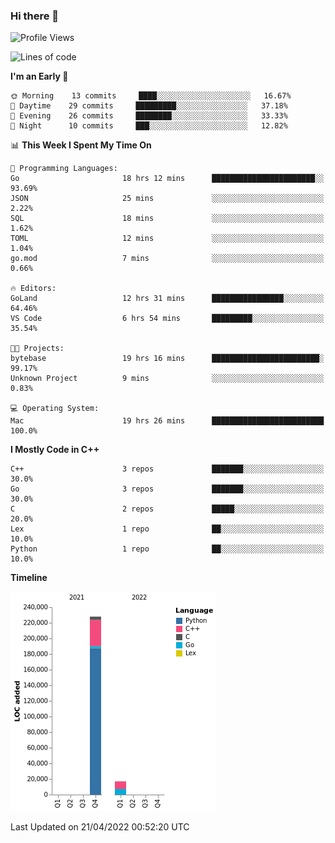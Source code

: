 ### Hi there 👋

<!--START_SECTION:waka-->
![Profile Views](http://img.shields.io/badge/Profile%20Views-2-blue)

![Lines of code](https://img.shields.io/badge/From%20Hello%20World%20I%27ve%20Written-245%20Thousand%20lines%20of%20code-blue)

**I'm an Early 🐤** 

```text
🌞 Morning    13 commits     ████░░░░░░░░░░░░░░░░░░░░░   16.67% 
🌆 Daytime    29 commits     █████████░░░░░░░░░░░░░░░░   37.18% 
🌃 Evening    26 commits     ████████░░░░░░░░░░░░░░░░░   33.33% 
🌙 Night      10 commits     ███░░░░░░░░░░░░░░░░░░░░░░   12.82%

```


📊 **This Week I Spent My Time On** 

```text
💬 Programming Languages: 
Go                       18 hrs 12 mins      ███████████████████████░░   93.69% 
JSON                     25 mins             ░░░░░░░░░░░░░░░░░░░░░░░░░   2.22% 
SQL                      18 mins             ░░░░░░░░░░░░░░░░░░░░░░░░░   1.62% 
TOML                     12 mins             ░░░░░░░░░░░░░░░░░░░░░░░░░   1.04% 
go.mod                   7 mins              ░░░░░░░░░░░░░░░░░░░░░░░░░   0.66%

🔥 Editors: 
GoLand                   12 hrs 31 mins      ████████████████░░░░░░░░░   64.46% 
VS Code                  6 hrs 54 mins       █████████░░░░░░░░░░░░░░░░   35.54%

🐱‍💻 Projects: 
bytebase                 19 hrs 16 mins      ████████████████████████░   99.17% 
Unknown Project          9 mins              ░░░░░░░░░░░░░░░░░░░░░░░░░   0.83%

💻 Operating System: 
Mac                      19 hrs 26 mins      █████████████████████████   100.0%

```

**I Mostly Code in C++** 

```text
C++                      3 repos             ███████░░░░░░░░░░░░░░░░░░   30.0% 
Go                       3 repos             ███████░░░░░░░░░░░░░░░░░░   30.0% 
C                        2 repos             █████░░░░░░░░░░░░░░░░░░░░   20.0% 
Lex                      1 repo              ██░░░░░░░░░░░░░░░░░░░░░░░   10.0% 
Python                   1 repo              ██░░░░░░░░░░░░░░░░░░░░░░░   10.0%

```


**Timeline**

![Chart not found](https://raw.githubusercontent.com/h3n4l/h3n4l/main/charts/bar_graph.png) 


 Last Updated on 21/04/2022 00:52:20 UTC
<!--END_SECTION:waka-->

